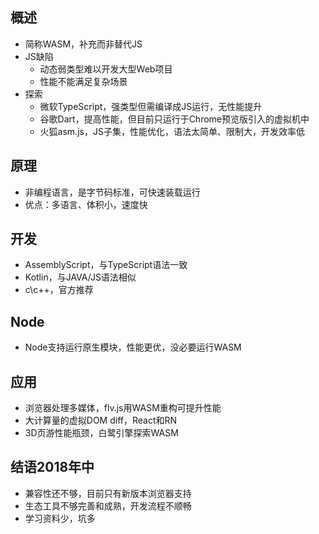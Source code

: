 ## 概述
- 简称WASM，补充而非替代JS
- JS缺陷
    - 动态弱类型难以开发大型Web项目
    - 性能不能满足复杂场景
- 探索
    - 微软TypeScript，强类型但需编译成JS运行，无性能提升
    - 谷歌Dart，提高性能，但目前只运行于Chrome预览版引入的虚拟机中
    - 火狐asm.js，JS子集，性能优化，语法太简单、限制大，开发效率低

## 原理
- 非编程语言，是字节码标准，可快速装载运行
- 优点：多语言、体积小，速度快

## 开发
- AssemblyScript，与TypeScript语法一致
- Kotlin，与JAVA/JS语法相似
- c\c++，官方推荐

## Node
- Node支持运行原生模块，性能更优，没必要运行WASM

## 应用
- 浏览器处理多媒体，flv.js用WASM重构可提升性能
- 大计算量的虚拟DOM diff，React和RN
- 3D页游性能瓶颈，白鹭引擎探索WASM

## 结语2018年中
- 兼容性还不够，目前只有新版本浏览器支持
- 生态工具不够完善和成熟，开发流程不顺畅
- 学习资料少，坑多
